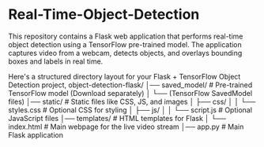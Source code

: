 # Real-Time-Object-Detection
This repository contains a Flask web application that performs real-time object detection using a TensorFlow pre-trained model. The application captures video from a webcam, detects objects, and overlays bounding boxes and labels in real time.

Here's a structured directory layout for your Flask + TensorFlow Object Detection project,
object-detection-flask/
│── saved_model/                # Pre-trained TensorFlow model (Download separately)
│   └── (TensorFlow SavedModel files)
│── static/                     # Static files like CSS, JS, and images
│   ├── css/
│   │   └── styles.css           # Optional CSS for styling
│   ├── js/
│   │   └── script.js            # Optional JavaScript files
│── templates/                   # HTML templates for Flask
│   └── index.html               # Main webpage for the live video stream
│── app.py                       # Main Flask application
